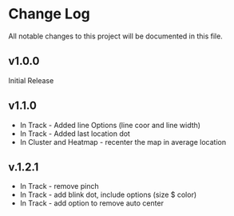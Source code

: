 # Change Log

All notable changes to this project will be documented in this file.

## v1.0.0

Initial Release

## v1.1.0

- In Track - Added line Options (line coor and line width)
- In Track - Added last location dot
- In Cluster and Heatmap - recenter the map in average location

## v.1.2.1

- In Track - remove pinch
- In Track - add blink dot, include options (size $ color)
- In Track - add option to remove auto center